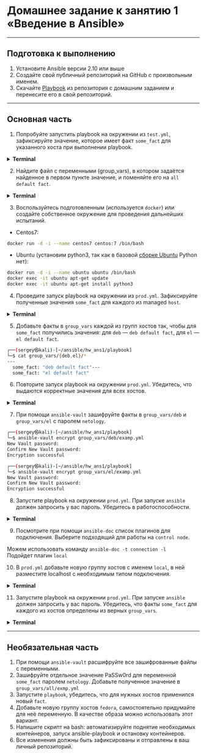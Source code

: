 # Домашнее задание к занятию 1 «Введение в Ansible»

***

## Подготовка к выполнению

 1. Установите Ansible версии 2.10 или выше
 2. Создайте свой публичный репозиторий на GitHub с произвольным именем.
 3. Скачайте [Playbook](./src/401) из репозитория с домашним заданием и перенесите его в свой репозиторий.

***

## Основная часть

 1. Попробуйте запустить playbook на окружении из `test.yml`, зафиксируйте значение, которое имеет факт `some_fact` для указанного хоста при выполнении playbook.

<details><summary><b>Terminal</b></summary>

```zsh
┌──(sergey㉿kali)-[~/ansible/hw_ans1/playbook]
└─$ ansible-playbook site.yml -i inventory/test.yml

PLAY [Print os facts] ********************************************************************************************************

TASK [Gathering Facts] *******************************************************************************************************
ok: [localhost]

TASK [Print OS] **************************************************************************************************************
ok: [localhost] => {
    "msg": "Kali"
}

TASK [Print fact] ************************************************************************************************************
ok: [localhost] => {
    "msg": 12
}

PLAY RECAP *******************************************************************************************************************
localhost                  : ok=3    changed=0    unreachable=0    failed=0    skipped=0    rescued=0    ignored=0   
```
</details>

 2. Найдите файл с переменными (group_vars), в котором задаётся найденное в первом пункте значение, и поменяйте его на `all default fact`.

<details><summary><b>Terminal</b></summary>

```zsh
┌──(sergey㉿kali)-[~/ansible/hw_ans1/playbook]
└─$ ansible-playbook site.yml -i inventory/test.yml

PLAY [Print os facts] ********************************************************************************************************

TASK [Gathering Facts] *******************************************************************************************************
ok: [localhost]

TASK [Print OS] **************************************************************************************************************
ok: [localhost] => {
    "msg": "Kali"
}

TASK [Print fact] ************************************************************************************************************
ok: [localhost] => {
    "msg": "all default fact"
}

PLAY RECAP *******************************************************************************************************************
localhost                  : ok=3    changed=0    unreachable=0    failed=0    skipped=0    rescued=0    ignored=0   
```
</details>

 3. Воспользуйтесь подготовленным (используется `docker`) или создайте собственное окружение для проведения дальнейших испытаний.

 + Centos7:

```bash
docker run -d -i --name centos7 centos:7 /bin/bash
```
 + Ubuntu (установим python3, так как в базовой [сборке Ubuntu](https://hub.docker.com/_/ubuntu) Python нет):

```bash
docker run -d -i --name ubuntu ubuntu /bin/bash
docker exec -it ubuntu apt-get update
docker exec -it ubuntu apt-get install python3
```

 4. Проведите запуск playbook на окружении из `prod.yml`. Зафиксируйте полученные значения `some_fact` для каждого из managed `host`.

<details><summary><b>Terminal</b></summary>

```bash
┌──(sergey㉿kali)-[~/ansible/hw_ans1/playbook]
└─$ ansible-playbook site.yml -i inventory/prod.yml

PLAY [Print os facts] ********************************************************************************************************

TASK [Gathering Facts] *******************************************************************************************************
ok: [ubuntu]
ok: [centos7]

TASK [Print OS] **************************************************************************************************************
ok: [centos7] => {
    "msg": "CentOS"
}
ok: [ubuntu] => {
    "msg": "Ubuntu"
}

TASK [Print fact] ************************************************************************************************************
ok: [centos7] => {
    "msg": "el"
}
ok: [ubuntu] => {
    "msg": "deb"
}

PLAY RECAP *******************************************************************************************************************
centos7                    : ok=3    changed=0    unreachable=0    failed=0    skipped=0    rescued=0    ignored=0   
ubuntu                     : ok=3    changed=0    unreachable=0    failed=0    skipped=0    rescued=0    ignored=0   
```
</details>

 5. Добавьте факты в `group_vars` каждой из групп хостов так, чтобы для `some_fact` получились значения: для `deb` — `deb default fact`, для `el` — `el default fact`.

```zsh
┌──(sergey㉿kali)-[~/ansible/hw_ans1/playbook]
└─$ cat group_vars/{deb,el}/*
---
  some_fact: "deb default fact"---
  some_fact: "el default fact"
```

 6. Повторите запуск playbook на окружении `prod.yml`. Убедитесь, что выдаются корректные значения для всех хостов.

<details><summary><b>Terminal</b></summary>

```bash
┌──(sergey㉿kali)-[~/ansible/hw_ans1/playbook]
└─$ ansible-playbook -i inventory/prod.yml site.yml

PLAY [Print os facts] ********************************************************************************************************

TASK [Gathering Facts] *******************************************************************************************************
ok: [ubuntu]
ok: [centos7]

TASK [Print OS] **************************************************************************************************************
ok: [centos7] => {
    "msg": "CentOS"
}
ok: [ubuntu] => {
    "msg": "Ubuntu"
}

TASK [Print fact] ************************************************************************************************************
ok: [centos7] => {
    "msg": "el default fact"
}
ok: [ubuntu] => {
    "msg": "deb default fact"
}

PLAY RECAP *******************************************************************************************************************
centos7                    : ok=3    changed=0    unreachable=0    failed=0    skipped=0    rescued=0    ignored=0   
ubuntu                     : ok=3    changed=0    unreachable=0    failed=0    skipped=0    rescued=0    ignored=0   
```
</details>


 7. При помощи `ansible-vault` зашифруйте факты в `group_vars/deb` и `group_vars/el` с паролем `netology`.

```bash
┌──(sergey㉿kali)-[~/ansible/hw_ans1/playbook]
└─$ ansible-vault encrypt group_vars/deb/examp.yml
New Vault password: 
Confirm New Vault password: 
Encryption successful

┌──(sergey㉿kali)-[~/ansible/hw_ans1/playbook]
└─$ ansible-vault encrypt group_vars/el/examp.yml
New Vault password: 
Confirm New Vault password: 
Encryption successful
```

 8. Запустите playbook на окружении `prod.yml`. При запуске `ansible` должен запросить у вас пароль. Убедитесь в работоспособности.

<details><summary><b>Terminal</b></summary>

```bash
┌──(sergey㉿kali)-[~/ansible/hw_ans1/playbook]
└─$ ansible-playbook -i inventory/prod.yml site.yml --ask-vault-pass
Vault password: 

PLAY [Print os facts] ********************************************************************************************************

TASK [Gathering Facts] *******************************************************************************************************
ok: [ubuntu]
ok: [centos7]

TASK [Print OS] **************************************************************************************************************
ok: [centos7] => {
    "msg": "CentOS"
}
ok: [ubuntu] => {
    "msg": "Ubuntu"
}

TASK [Print fact] ************************************************************************************************************
ok: [centos7] => {
    "msg": "el default fact"
}
ok: [ubuntu] => {
    "msg": "deb default fact"
}

PLAY RECAP *******************************************************************************************************************
centos7                    : ok=3    changed=0    unreachable=0    failed=0    skipped=0    rescued=0    ignored=0   
ubuntu                     : ok=3    changed=0    unreachable=0    failed=0    skipped=0    rescued=0    ignored=0   
```
</details>


 9. Посмотрите при помощи `ansible-doc` список плагинов для подключения. Выберите подходящий для работы на `control node`.


 Можем использовать команду `ansible-doc -t connection -l`  
 Подойдет плагин `local`


 10. В `prod.yml` добавьте новую группу хостов с именем `local`, в ней разместите localhost с необходимым типом подключения.

<details><summary><b>Terminal</b></summary>

```bash
┌──(sergey㉿kali)-[~/ansible/hw_ans1/playbook]
└─$ cat inventory/prod.yml
---
  el:
    hosts:
      centos7:
        ansible_connection: docker
  deb:
    hosts:
      ubuntu:
        ansible_connection: docker
  local:
    hosts:
      localhost:
        ansible_connection: local
```
</details>
 
 11. Запустите playbook на окружении `prod.yml`. При запуске `ansible` должен запросить у вас пароль. Убедитесь, что факты `some_fact` для каждого из хостов определены из верных `group_vars`. 

<details><summary><b>Terminal</b></summary>

```bash
┌──(sergey㉿kali)-[~/ansible/hw_ans1/playbook]
└─$ ansible-playbook -i inventory/prod.yml --ask-vault-pass site.yml
Vault password: 

PLAY [Print os facts] *****************************************************************************************

TASK [Gathering Facts] ****************************************************************************************
ok: [localhost]
ok: [ubuntu]
ok: [centos7]

TASK [Print OS] ***********************************************************************************************
ok: [localhost] => {
    "msg": "Kali"
}
ok: [ubuntu] => {
    "msg": "Ubuntu"
}
ok: [centos7] => {
    "msg": "CentOS"
}

TASK [Print fact] *********************************************************************************************
ok: [ubuntu] => {
    "msg": "deb default fact"
}
ok: [centos7] => {
    "msg": "el default fact"
}
ok: [localhost] => {
    "msg": "all default fact"
}

PLAY RECAP ****************************************************************************************************
centos7                    : ok=3    changed=0    unreachable=0    failed=0    skipped=0    rescued=0    ignored=0   
localhost                  : ok=3    changed=0    unreachable=0    failed=0    skipped=0    rescued=0    ignored=0   
ubuntu                     : ok=3    changed=0    unreachable=0    failed=0    skipped=0    rescued=0    ignored=0   
```
</details>

***

## Необязательная часть

 1. При помощи `ansible-vault` расшифруйте все зашифрованные файлы с переменными.
 2. Зашифруйте отдельное значение PaSSw0rd для переменной `some_fact` паролем `netology`. Добавьте полученное значение в `group_vars/all/exmp.yml`
 3. Запустите `playbook`, убедитесь, что для нужных хостов применился новый `fact`.
 4. Добавьте новую группу хостов `fedora`, самостоятельно придумайте для неё переменную. В качестве образа можно использовать этот вариант.
 5. Напишите скрипт на bash: автоматизируйте поднятие необходимых контейнеров, запуск ansible-playbook и остановку контейнеров.
 6. Все изменения должны быть зафиксированы и отправлены в ваш личный репозиторий.
